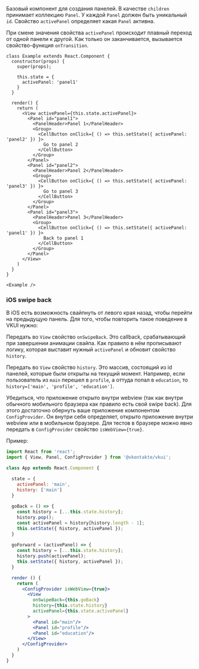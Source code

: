 Базовый компонент для создания панелей. В качестве `children` принимает коллекцию `Panel`.
У каждой `Panel` должен быть уникальный `id`. Свойство `activePanel` определяет какая `Panel` активна.

При смене значения свойства `activePanel` происходит плавный переход от одной панели к другой.
Как только он заканчивается, вызывается свойство-функция `onTransition`.

```
class Example extends React.Component {
  constructor(props) {
    super(props);

    this.state = {
      activePanel: 'panel1'
    }
  }

  render() {
    return (
      <View activePanel={this.state.activePanel}>
        <Panel id="panel1">
          <PanelHeader>Panel 1</PanelHeader>
          <Group>
            <CellButton onClick={ () => this.setState({ activePanel: 'panel2' }) }>
              Go to panel 2
            </CellButton>
          </Group>
        </Panel>
        <Panel id="panel2">
          <PanelHeader>Panel 2</PanelHeader>
          <Group>
            <CellButton onClick={ () => this.setState({ activePanel: 'panel3' }) }>
              Go to panel 3
            </CellButton>
          </Group>
        </Panel>
        <Panel id="panel3">
          <PanelHeader>Panel 3</PanelHeader>
          <Group>
            <CellButton onClick={ () => this.setState({ activePanel: 'panel1' }) }>
              Back to panel 1
            </CellButton>
          </Group>
        </Panel>
      </View>
    )
  }
}

<Example />
```

### iOS swipe back

В iOS есть возможность свайпнуть от левого края назад, чтобы перейти на предыдущую панель. Для того, чтобы
повторить такое поведение в VKUI нужно:

Передать во `View` свойство `onSwipeBack`. Это callback, срабатывающий при завершении анимации свайпа. 
Как правило в нём прописывают логику, которая выставит нужный `activePanel` и обновит свойство `history`.

Передать во `View` свойство `history`. Это массив, состоящий из id панелей, которые были открыты на текущий момент.
Например, если пользователь из `main` перешел в `profile`, а оттуда попал в `education`, то 
`history=['main', 'profile', 'education']`.

Убедиться, что приложение открыто внутри webview (так как внутри обычного мобильного браузера
как правило есть свой swipe back). Для этого достаточно обернуть ваше приложение компонентом `ConfigProvider`. 
Он внутри себя определяет, открыто приложение внутри webview или в мобильном браузере. Для тестов в браузере 
можно явно передать в `СonfigProvider` свойство `isWebView={true}`.

Пример:

```jsx static
import React from 'react';
import { View, Panel, ConfigProvider } from '@vkontakte/vkui';

class App extends React.Component {

  state = {
    activePanel: 'main',
    history: ['main']
  }
  
  goBack = () => {
    const history = [...this.state.history];
    history.pop();
    const activePanel = history[history.length - 1];
    this.setState({ history, activePanel });
  }
  
  goForward = (activePanel) => {
    const history = [...this.state.history];
    history.push(activePanel);
    this.setState({ history, activePanel });
  }

  render () {
    return (
      <ConfigProvider isWebView={true}>
        <View 
          onSwipeBack={this.goBack} 
          history={this.state.history} 
          activePanel={this.state.activePanel}
        >
          <Panel id="main"/>
          <Panel id="profile"/>
          <Panel id="education"/>
        </View>
      </ConfigProvider>
    )
  }
}

```
